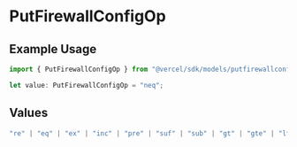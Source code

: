 # PutFirewallConfigOp

## Example Usage

```typescript
import { PutFirewallConfigOp } from "@vercel/sdk/models/putfirewallconfigop.js";

let value: PutFirewallConfigOp = "neq";
```

## Values

```typescript
"re" | "eq" | "ex" | "inc" | "pre" | "suf" | "sub" | "gt" | "gte" | "lt" | "lte" | "nex" | "ninc" | "neq"
```